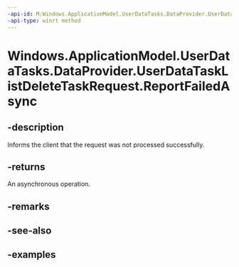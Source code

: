 ```yaml
---
-api-id: M:Windows.ApplicationModel.UserDataTasks.DataProvider.UserDataTaskListDeleteTaskRequest.ReportFailedAsync
-api-type: winrt method
---
```


<!-- Method syntax.
public IAsyncAction UserDataTaskListDeleteTaskRequest.ReportFailedAsync()
-->

# Windows.ApplicationModel.UserDataTasks.DataProvider.UserDataTaskListDeleteTaskRequest.ReportFailedAsync


## -description

Informs the client that the request was not processed successfully.

## -returns

An asynchronous operation.

## -remarks

## -see-also

## -examples

